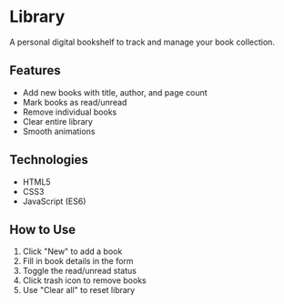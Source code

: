 # Library

A personal digital bookshelf to track and manage your book collection.

## Features
- Add new books with title, author, and page count
- Mark books as read/unread
- Remove individual books
- Clear entire library
- Smooth animations

## Technologies
- HTML5
- CSS3
- JavaScript (ES6)

## How to Use
1. Click "New" to add a book
2. Fill in book details in the form
3. Toggle the read/unread status
4. Click trash icon to remove books
5. Use "Clear all" to reset library
